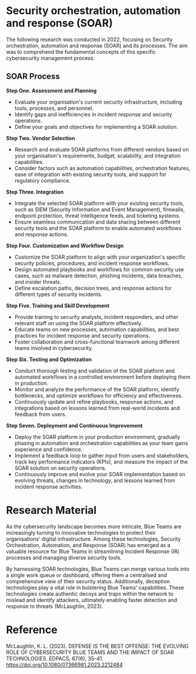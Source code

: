 # Security orchestration, automation and response (SOAR)
The following research was conducted in 2022, focusing on Security orchestration, automation and response (SOAR) and its processes. The aim was to comprehend the fundamental concepts of this specific cybersecurity management process.

## SOAR Process
**Step One. Assessment and Planning** 
- Evaluate your organisation's current security infrastructure, including tools, processes, and personnel.
- Identify gaps and inefficiencies in incident response and security operations.
- Define your goals and objectives for implementing a SOAR solution.

**Step Two. Vendor Selection**
- Research and evaluate SOAR platforms from different vendors based on your organisation's requirements, budget, scalability, and integration capabilities.
- Consider factors such as automation capabilities, orchestration features, ease of integration with existing security tools, and support for regulatory compliance.

**Step Three. Integration**
- Integrate the selected SOAR platform with your existing security tools, such as SIEM (Security Information and Event Management), firewalls, endpoint protection, threat intelligence feeds, and ticketing systems.
- Ensure seamless communication and data sharing between different security tools and the SOAR platform to enable automated workflows and response actions.

**Step Four. Customization and Workflow Design**
- Customize the SOAR platform to align with your organization's specific security policies, procedures, and incident response workflows.
- Design automated playbooks and workflows for common security use cases, such as malware detection, phishing incidents, data breaches, and insider threats.
- Define escalation paths, decision trees, and response actions for different types of security incidents.

**Step Five. Training and Skill Development**
- Provide training to security analysts, incident responders, and other relevant staff on using the SOAR platform effectively.
- Educate teams on new processes, automation capabilities, and best practices for incident response and security operations.
- Foster collaboration and cross-functional teamwork among different teams involved in cybersecurity.

**Step Six. Testing and Optimization**
- Conduct thorough testing and validation of the SOAR platform and automated workflows in a controlled environment before deploying them in production.
- Monitor and analyze the performance of the SOAR platform, identify bottlenecks, and optimize workflows for efficiency and effectiveness.
- Continuously update and refine playbooks, response actions, and integrations based on lessons learned from real-world incidents and feedback from users.

**Step Seven. Deployment and Continuous Improvement**
- Deploy the SOAR platform in your production environment, gradually phasing in automation and orchestration capabilities as your team gains experience and confidence.
- Implement a feedback loop to gather input from users and stakeholders, track key performance indicators (KPIs), and measure the impact of the SOAR solution on security operations.
- Continuously improve and evolve your SOAR implementation based on evolving threats, changes in technology, and lessons learned from incident response activities.

# Research Material 
As the cybersecurity landscape becomes more intricate, Blue Teams are increasingly turning to innovative technologies to protect their organisations' digital infrastructure. Among these technologies, Security Orchestration, Automation, and Response (SOAR) has emerged as a valuable resource for Blue Teams in streamlining Incident Response (IR) processes and managing diverse security tools.

By harnessing SOAR technologies, Blue Teams can merge various tools into a single work queue or dashboard, offering them a centralised and comprehensive view of their security status. Additionally, deception technologies play a vital role in bolstering Blue Teams' capabilities. These technologies create authentic decoys and traps within the network to mislead and identify attackers, ultimately enabling faster detection and response to threats (McLaughlin, 2023).

# Reference 
McLaughlin, K. L. (2023). DEFENSE IS THE BEST OFFENSE: THE EVOLVING ROLE OF CYBERSECURITY BLUE TEAMS AND THE IMPACT OF SOAR TECHNOLOGIES. EDPACS, 67(6), 35–41. https://doi.org/10.1080/07366981.2023.2212484


